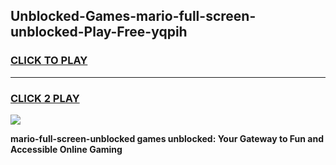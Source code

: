 
## Unblocked-Games-mario-full-screen-unblocked-Play-Free-yqpih
<h3>
<a href="https://premium76.site?title=mario-full-screen-unblocked&ref=19M">CLICK TO PLAY</a></h3>
<hr>

<h3>
<a href="https://premium76.site?title=mario-full-screen-unblocked&ref=19M">CLICK 2 PLAY</a>
  
</h3>

<a href="https://premium76.site?title=mario-full-screen-unblocked&ref=19M"><img src="https://clearcache.store/games.png"></a>


**mario-full-screen-unblocked games unblocked: Your Gateway to Fun and Accessible Online Gaming**
